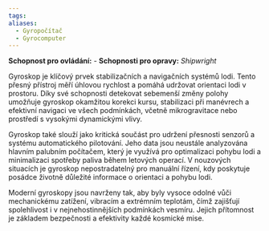 ```yaml
---
tags: 
aliases:
  - Gyropočítač
  - Gyrocomputer
---
```

**Schopnost pro ovládání:** -
**Schopnosti pro opravy:**  *Shipwright*

Gyroskop je klíčový prvek stabilizačních a navigačních systémů lodi. Tento přesný přístroj měří úhlovou rychlost a pomáhá udržovat orientaci lodi v prostoru. Díky své schopnosti detekovat sebemenší změny polohy umožňuje gyroskop okamžitou korekci kursu, stabilizaci při manévrech a efektivní navigaci ve všech podmínkách, včetně mikrogravitace nebo prostředí s vysokými dynamickými vlivy.

Gyroskop také slouží jako kritická součást pro udržení přesnosti senzorů a systému automatického pilotování. Jeho data jsou neustále analyzována hlavním palubním počítačem, který je využívá pro optimalizaci pohybu lodi a minimalizaci spotřeby paliva během letových operací. V nouzových situacích je gyroskop nepostradatelný pro manuální řízení, kdy poskytuje posádce životně důležité informace o orientaci a pohybu lodi.

Moderní gyroskopy jsou navrženy tak, aby byly vysoce odolné vůči mechanickému zatížení, vibracím a extrémním teplotám, čímž zajišťují spolehlivost i v nejnehostinnějších podmínkách vesmíru. Jejich přítomnost je základem bezpečnosti a efektivity každé kosmické mise.